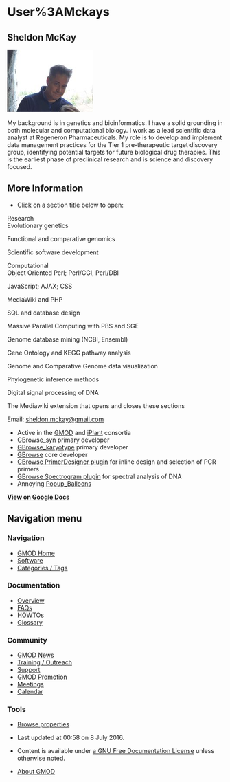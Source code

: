 



<span id="top"></span>




# <span dir="auto">User%3AMckays</span>









## <span id="Sheldon_McKay" class="mw-headline">Sheldon McKay</span>



<img
src="https://raw.githubusercontent.com/GMOD/gmod.github.io/main/mediawiki/images/thumb/b/b1/Sheldon2.jpg/200px-Sheldon2.jpg"
srcset="https://raw.githubusercontent.com/GMOD/gmod.github.io/main/mediawiki/images/thumb/b/b1/Sheldon2.jpg/300px-Sheldon2.jpg 1.5x, https://raw.githubusercontent.com/GMOD/gmod.github.io/main/mediawiki/images/thumb/b/b1/Sheldon2.jpg/400px-Sheldon2.jpg 2x"
width="200" height="144" alt="This is Sheldon" />



My background is in genetics and bioinformatics. I have a solid
grounding in both molecular and computational biology. I work as a lead
scientific data analyst at Regeneron Pharmaceuticals. My role is to
develop and implement data management practices for the Tier 1
pre-therapeutic target discovery group, identifying potential targets
for future biological drug therapies. This is the earliest phase of
preclinical research and is science and discovery focused.

## <span id="More_Information" class="mw-headline">More Information</span>

- Click on a section title below to open:  



Research  
Evolutionary genetics

Functional and comparative genomics

Scientific software development

<!-- -->

Computational  
Object Oriented Perl; Perl/CGI, Perl/DBI

JavaScript; AJAX; CSS

MediaWiki and PHP

SQL and database design

Massive Parallel Computing with PBS and SGE

Genome database mining (NCBI, Ensembl)

Gene Ontology and KEGG pathway analysis

Genome and Comparative Genome data visualization

Phylogenetic inference methods

Digital signal processing of DNA

The Mediawiki extension that opens and closes these sections


Email: sheldon.mckay@gmail.com  


- Active in the <span class="pops">[GMOD](Main_Page "Main Page")</span>
  and
  <span class="pops"><a href="http://iplantcollaborative.org/" class="external text"
  rel="nofollow">iPlant</a></span> consortia
- <span class="pops">[GBrowse_syn](GBrowse_syn.1 "GBrowse syn")</span>
  primary developer
- <span class="pops">[GBrowse_karyotype](GBrowse_karyotype "GBrowse karyotype")</span>
  primary developer
- <span class="pops">[GBrowse](GBrowse.1 "GBrowse")</span> core
  developer
- <span class="pops">[GBrowse PrimerDesigner
  plugin](PrimerDesigner.pm "PrimerDesigner.pm")</span> for inline
  design and selection of PCR primers
- <span class="pops">[GBrowse Spectrogram
  plugin](Spectrogram.pm "Spectrogram.pm")</span> for spectral analysis
  of DNA
- Annoying [Popup_Balloons](Popup_Balloons "Popup Balloons")


**<a
href="https://docs.google.com/document/d/1Getz3X-IntsEYnkIxJ5MEI8b1szMJOB4URrgTJxq_qY/pub"
class="external text" rel="nofollow">View on Google Docs</a>**







## Navigation menu









### Navigation



- <span id="n-GMOD-Home">[GMOD Home](Main_Page)</span>
- <span id="n-Software">[Software](GMOD_Components)</span>
- <span id="n-Categories-.2F-Tags">[Categories /
  Tags](Categories)</span>




### Documentation



- <span id="n-Overview">[Overview](Overview)</span>
- <span id="n-FAQs">[FAQs](Category%3AFAQ)</span>
- <span id="n-HOWTOs">[HOWTOs](Category%3AHOWTO)</span>
- <span id="n-Glossary">[Glossary](Glossary)</span>




### Community



- <span id="n-GMOD-News">[GMOD News](GMOD_News)</span>
- <span id="n-Training-.2F-Outreach">[Training /
  Outreach](Training_and_Outreach)</span>
- <span id="n-Support">[Support](Support)</span>
- <span id="n-GMOD-Promotion">[GMOD Promotion](GMOD_Promotion)</span>
- <span id="n-Meetings">[Meetings](Meetings)</span>
- <span id="n-Calendar">[Calendar](Calendar)</span>




### Tools

- <span id="t-smwbrowselink"><a href="Special%3ABrowse/User%3AMckays" rel="smw-browse">Browse
  properties</a></span>



- <span id="footer-info-lastmod">Last updated at 00:58 on 8 July
  2016.</span>
<!-- - <span id="footer-info-viewcount">295,859 page views.</span> -->
- <span id="footer-info-copyright">Content is available under
  <a href="http://www.gnu.org/licenses/fdl-1.3.html" class="external"
  rel="nofollow">a GNU Free Documentation License</a> unless otherwise
  noted.</span>

<!-- -->

- <span id="footer-places-about">[About
  GMOD](GMOD%3AAbout "GMOD%3AAbout")</span>

<!-- -->




